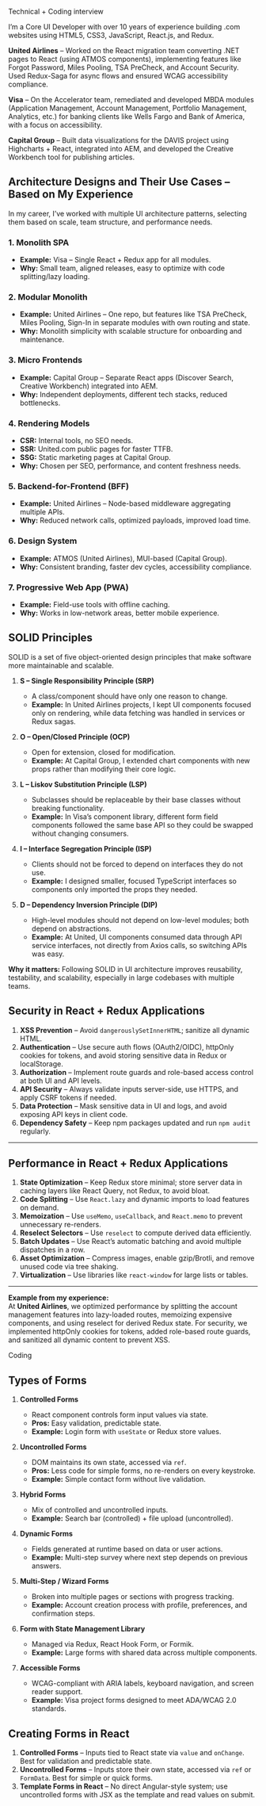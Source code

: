 Technical + Coding interview

I’m a Core UI Developer with over 10 years of experience building .com websites using HTML5, CSS3, JavaScript, React.js, and Redux.

**United Airlines** – Worked on the React migration team converting .NET pages to React (using ATMOS components), implementing features like Forgot Password, Miles Pooling, TSA PreCheck, and Account Security. Used Redux-Saga for async flows and ensured WCAG accessibility compliance.

**Visa** – On the Accelerator team, remediated and developed MBDA modules (Application Management, Account Management, Portfolio Management, Analytics, etc.) for banking clients like Wells Fargo and Bank of America, with a focus on accessibility.

**Capital Group** – Built data visualizations for the DAVIS project using Highcharts + React, integrated into AEM, and developed the Creative Workbench tool for publishing articles.

## Architecture Designs and Their Use Cases – Based on My Experience

In my career, I’ve worked with multiple UI architecture patterns, selecting them based on scale, team structure, and performance needs.

### 1. Monolith SPA

- **Example:** Visa – Single React + Redux app for all modules.
- **Why:** Small team, aligned releases, easy to optimize with code splitting/lazy loading.

### 2. Modular Monolith

- **Example:** United Airlines – One repo, but features like TSA PreCheck, Miles Pooling, Sign-In in separate modules with own routing and state.
- **Why:** Monolith simplicity with scalable structure for onboarding and maintenance.

### 3. Micro Frontends

- **Example:** Capital Group – Separate React apps (Discover Search, Creative Workbench) integrated into AEM.
- **Why:** Independent deployments, different tech stacks, reduced bottlenecks.

### 4. Rendering Models

- **CSR:** Internal tools, no SEO needs.
- **SSR:** United.com public pages for faster TTFB.
- **SSG:** Static marketing pages at Capital Group.
- **Why:** Chosen per SEO, performance, and content freshness needs.

### 5. Backend-for-Frontend (BFF)

- **Example:** United Airlines – Node-based middleware aggregating multiple APIs.
- **Why:** Reduced network calls, optimized payloads, improved load time.

### 6. Design System

- **Example:** ATMOS (United Airlines), MUI-based (Capital Group).
- **Why:** Consistent branding, faster dev cycles, accessibility compliance.

### 7. Progressive Web App (PWA)

- **Example:** Field-use tools with offline caching.
- **Why:** Works in low-network areas, better mobile experience.

## SOLID Principles

SOLID is a set of five object-oriented design principles that make software more maintainable and scalable.

1. **S – Single Responsibility Principle (SRP)**

   - A class/component should have only one reason to change.
   - **Example:** In United Airlines projects, I kept UI components focused only on rendering, while data fetching was handled in services or Redux sagas.

2. **O – Open/Closed Principle (OCP)**

   - Open for extension, closed for modification.
   - **Example:** At Capital Group, I extended chart components with new props rather than modifying their core logic.

3. **L – Liskov Substitution Principle (LSP)**

   - Subclasses should be replaceable by their base classes without breaking functionality.
   - **Example:** In Visa’s component library, different form field components followed the same base API so they could be swapped without changing consumers.

4. **I – Interface Segregation Principle (ISP)**

   - Clients should not be forced to depend on interfaces they do not use.
   - **Example:** I designed smaller, focused TypeScript interfaces so components only imported the props they needed.

5. **D – Dependency Inversion Principle (DIP)**
   - High-level modules should not depend on low-level modules; both depend on abstractions.
   - **Example:** At United, UI components consumed data through API service interfaces, not directly from Axios calls, so switching APIs was easy.

**Why it matters:** Following SOLID in UI architecture improves reusability, testability, and scalability, especially in large codebases with multiple teams.

## Security in React + Redux Applications

1. **XSS Prevention** – Avoid `dangerouslySetInnerHTML`; sanitize all dynamic HTML.
2. **Authentication** – Use secure auth flows (OAuth2/OIDC), httpOnly cookies for tokens, and avoid storing sensitive data in Redux or localStorage.
3. **Authorization** – Implement route guards and role-based access control at both UI and API levels.
4. **API Security** – Always validate inputs server-side, use HTTPS, and apply CSRF tokens if needed.
5. **Data Protection** – Mask sensitive data in UI and logs, and avoid exposing API keys in client code.
6. **Dependency Safety** – Keep npm packages updated and run `npm audit` regularly.

---

## Performance in React + Redux Applications

1. **State Optimization** – Keep Redux store minimal; store server data in caching layers like React Query, not Redux, to avoid bloat.
2. **Code Splitting** – Use `React.lazy` and dynamic imports to load features on demand.
3. **Memoization** – Use `useMemo`, `useCallback`, and `React.memo` to prevent unnecessary re-renders.
4. **Reselect Selectors** – Use `reselect` to compute derived data efficiently.
5. **Batch Updates** – Use React’s automatic batching and avoid multiple dispatches in a row.
6. **Asset Optimization** – Compress images, enable gzip/Brotli, and remove unused code via tree shaking.
7. **Virtualization** – Use libraries like `react-window` for large lists or tables.

---

**Example from my experience:**  
At **United Airlines**, we optimized performance by splitting the account management features into lazy-loaded routes, memoizing expensive components, and using reselect for derived Redux state. For security, we implemented httpOnly cookies for tokens, added role-based route guards, and sanitized all dynamic content to prevent XSS.

Coding

## Types of Forms

1. **Controlled Forms**

   - React component controls form input values via state.
   - **Pros:** Easy validation, predictable state.
   - **Example:** Login form with `useState` or Redux store values.

2. **Uncontrolled Forms**

   - DOM maintains its own state, accessed via `ref`.
   - **Pros:** Less code for simple forms, no re-renders on every keystroke.
   - **Example:** Simple contact form without live validation.

3. **Hybrid Forms**

   - Mix of controlled and uncontrolled inputs.
   - **Example:** Search bar (controlled) + file upload (uncontrolled).

4. **Dynamic Forms**

   - Fields generated at runtime based on data or user actions.
   - **Example:** Multi-step survey where next step depends on previous answers.

5. **Multi-Step / Wizard Forms**

   - Broken into multiple pages or sections with progress tracking.
   - **Example:** Account creation process with profile, preferences, and confirmation steps.

6. **Form with State Management Library**

   - Managed via Redux, React Hook Form, or Formik.
   - **Example:** Large forms with shared data across multiple components.

7. **Accessible Forms**
   - WCAG-compliant with ARIA labels, keyboard navigation, and screen reader support.
   - **Example:** Visa project forms designed to meet ADA/WCAG 2.0 standards.

## Creating Forms in React

1. **Controlled Forms** – Inputs tied to React state via `value` and `onChange`. Best for validation and predictable state.
2. **Uncontrolled Forms** – Inputs store their own state, accessed via `ref` or `FormData`. Best for simple or quick forms.
3. **Template Forms in React** – No direct Angular-style system; use uncontrolled forms with JSX as the template and read values on submit.

